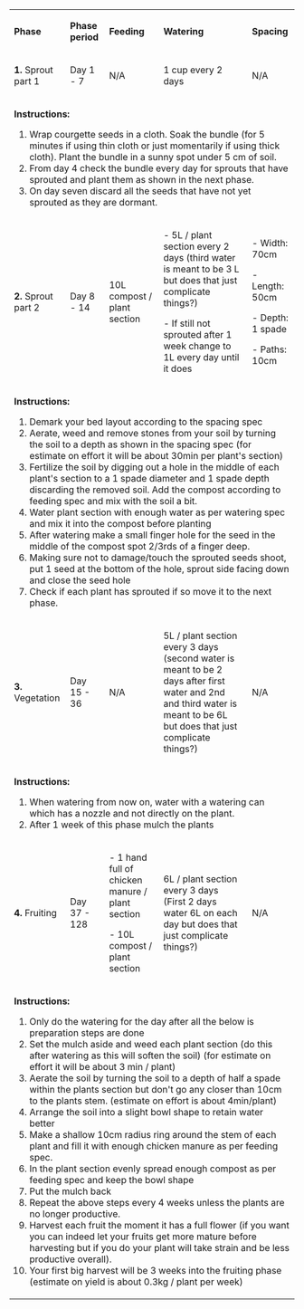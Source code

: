 <table>
<tbody>
<tr>
<td>
<p><strong>Phase</strong></p>
</td>
<td>
<p><strong>Phase period</strong></p>
</td>
<td>
<p><strong>Feeding</strong></p>
</td>
<td>
<p><strong>Watering</strong></p>
</td>
<td>
<p><strong>Spacing</strong></p>
</td>
</tr>
<tr>
<td>
<p><strong>1. </strong>Sprout part 1</p>
</td>
<td>
<p>Day 1 - 7</p>
</td>
<td>
<p>N/A</p>
</td>
<td>
<p>1 cup every 2 days</p>
</td>
<td>
<p>N/A</p>
</td>
</tr>
<tr>
<td colspan="5">
<p><strong>Instructions:</strong></p>
<ol>
<li aria-level="1">Wrap courgette seeds in a cloth. Soak the bundle (for 5 minutes if using thin cloth or just momentarily if using thick cloth). Plant the bundle in a sunny spot under 5 cm of soil.</li>
<li aria-level="1">From day 4 check the bundle every day for sprouts that have sprouted and plant them as shown in the next phase.</li>
<li aria-level="1">On day seven discard all the seeds that have not yet sprouted as they are dormant.</li>
</ol>
</td>
</tr>
<tr>
<td>
<p><strong>2. </strong>Sprout part 2</p>
</td>
<td>
<p>Day 8 - 14</p>
</td>
<td>
<p>10L compost / plant section</p>
</td>
<td>
<p>- 5L / plant section every 2 days (third water is meant to be 3 L but does that just complicate things?)</p>
<p>- If still not sprouted after 1 week change to 1L every day until it does</p>
</td>
<td>
<p>- Width: 70cm</p>
<p>- Length: 50cm</p>
<p>- Depth: 1 spade</p>
<p>- Paths: 10cm</p>
</td>
</tr>
<tr>
<td colspan="5">
<p><strong>Instructions:</strong></p>
<ol>
<li aria-level="1">Demark your bed layout according to the spacing spec</li>
<li aria-level="1">Aerate, weed and remove stones from your soil by turning the soil to a depth as shown in the spacing spec (for estimate on effort it will be about 30min per plant's section)</li>
<li aria-level="1">Fertilize the soil by digging out a hole in the middle of each plant's section to a 1 spade diameter and 1 spade depth discarding the removed soil. Add the compost according to feeding spec and mix with the soil a bit.</li>
<li aria-level="1">Water plant section with enough water as per watering spec and mix it into the compost before planting</li>
<li aria-level="1">After watering make a small finger hole for the seed in the middle of the compost spot 2/3rds of a finger deep.</li>
<li aria-level="1">Making sure not to damage/touch the sprouted seeds shoot, put 1 seed at the bottom of the hole, sprout side facing down and close the seed hole</li>
<li aria-level="1">Check if each plant has sprouted if so move it to the next phase.</li>
</ol>
</td>
</tr>
<tr>
<td>
<p><strong>3. </strong>Vegetation</p>
</td>
<td>
<p>Day 15 - 36</p>
</td>
<td>
<p>N/A</p>
</td>
<td>
<p>5L / plant section every 3 days (second water is meant to be 2 days after first water and 2nd and third water is meant to be 6L but does that just complicate things?)</p>
</td>
<td>
<p>N/A</p>
</td>
</tr>
<tr>
<td colspan="5">
<p><strong>Instructions:</strong></p>
<ol>
<li aria-level="1">When watering from now on, water with a watering can which has a nozzle and not directly on the plant.</li>
<li aria-level="1">After 1 week of this phase mulch the plants</li>
</ol>
</td>
</tr>
<tr>
<td>
<p><strong>4. </strong>Fruiting</p>
</td>
<td>
<p>Day 37 - 128</p>
</td>
<td>
<p>- 1 hand full of chicken manure / plant section</p>
<p>- 10L compost / plant section</p>
</td>
<td>
<p>6L / plant section every 3 days (First 2 days water 6L on each day but does that just complicate things?)</p>
</td>
<td>
<p>N/A</p>
</td>
</tr>
<tr>
<td colspan="5">
<p><strong>Instructions:</strong></p>
<ol>
<li aria-level="1">Only do the watering for the day after all the below is preparation steps are done</li>
<li aria-level="1">Set the mulch aside and weed each plant section (do this after watering as this will soften the soil) (for estimate on effort it will be about 3 min / plant)</li>
<li aria-level="1">Aerate the soil by turning the soil to a depth of half a spade within the plants section but don't go any closer than 10cm to the plants stem. (estimate on effort is about 4min/plant)</li>
<li aria-level="1">Arrange the soil into a slight bowl shape to retain water better</li>
<li aria-level="1">Make a shallow 10cm radius ring around the stem of each plant and fill it with enough chicken manure as per feeding spec.</li>
<li aria-level="1">In the plant section evenly spread enough compost as per feeding spec and keep the bowl shape</li>
<li aria-level="1">Put the mulch back</li>
<li aria-level="1">Repeat the above steps every 4 weeks unless the plants are no longer productive.</li>
<li aria-level="1">Harvest each fruit the moment it has a full flower (if you want you can indeed let your fruits get more mature before harvesting but if you do your plant will take strain and be less productive overall).</li>
<li aria-level="1">Your first big harvest will be 3 weeks into the fruiting phase (estimate on yield is about 0.3kg / plant per week)</li>
</ol>
</td>
</tr>
</tbody>
</table>
